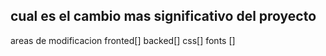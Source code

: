 ## cual es el cambio mas significativo del proyecto

areas de modificacion
fronted[]
backed[]
css[]
fonts []
